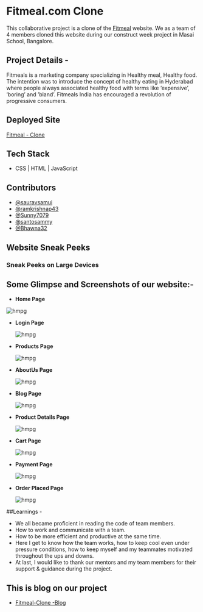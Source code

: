# Fitmeal.com Clone
This collaborative project is a clone of the [Fitmeal](https://www.fitmeals.co.in/) website. We as a team of 4 members cloned this website during our construct week project in Masai School, Bangalore.


## Project Details -
Fitmeals is a marketing company specializing in Healthy meal, Healthy food. The intention was to introduce the concept of healthy eating in Hyderabad where people always associated healthy food with terms like ‘expensive’, ‘boring’ and ’bland’. Fitmeals India has encouraged a revolution of progressive consumers.


## Deployed Site

[Fitmeal - Clone](https://grand-longma-97f1d2.netlify.app/)


## Tech Stack

- CSS | HTML | JavaScript 


## Contributors

- [@sauravsamui](https://github.com/sauravsamui)
- [@ramkrishnap43](https://github.com/ramkrishnap43)
- [@Sunny7079](https://github.com/Sunny7079)
- [@santosammy](https://github.com/santosammy)
- [@Bhawna32](https://github.com/Bhawna32)


## Website Sneak Peeks

### Sneak Peeks on Large Devices

## Some Glimpse and Screenshots of our website:-

- **Home Page** 

 <img src="https://miro.medium.com/max/1400/1*7dRCCPN3FkDYW8gBenWYZQ.png" alt="hmpg"/>

- **Login Page** 

  <img src="https://miro.medium.com/max/1400/1*xHLW8mM8pFTObQxdWVxl2w.png" alt="hmpg"/>
  
- **Products Page**  
 
  <img src="https://miro.medium.com/max/1400/1*uFJjUfSFNB9cno4qFH2cVQ.png" alt="hmpg"/>

- **AboutUs Page**  
 
  <img src="https://miro.medium.com/max/1400/1*4kXz7UCtIhW_HkH3E7murg.png" alt="hmpg"/>
  
- **Blog Page**  
 
  <img src="https://miro.medium.com/max/1400/1*gOCqS1eZGTgeUUOZS0vDcg.png" alt="hmpg"/>
  
- **Product Details Page**  
 
  <img src="https://miro.medium.com/max/1400/1*AaC54Y4dFMipbcogoFtZDA.png" alt="hmpg"/>

- **Cart Page**  
 
  <img src="https://miro.medium.com/max/1400/1*AedY0hklDlJiZtDq2BoaWA.png" alt="hmpg"/>
  
- **Payment Page**  
 
  <img src="https://miro.medium.com/max/1400/1*Yx26gP4BWIMdlWzup94zrQ.png" alt="hmpg"/>
  
- **Order Placed Page**  
 
  <img src="https://miro.medium.com/max/1400/1*-f_XjcqysiuHq9tlLyTZWw.png" alt="hmpg"/>
  
    
##Learnings -

- We all became proficient in reading the code of team members.
- How to work and communicate with a team.
- How to be more efficient and productive at the same time.
- Here I get to know how the team works, how to keep cool even under pressure conditions, how to keep myself and my teammates motivated throughout the ups and downs.
- At last, I would like to thank our mentors and my team members for their support & guidance during the project.


## This is blog on our project 

- [Fitmeal-Clone -Blog](https://medium.com/@bhawnask32/collaborative-project-at-masai-school-fitmeals-clone-a5b07fcabedf)

